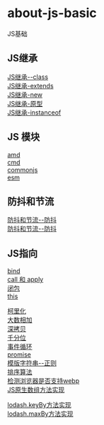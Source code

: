 <!--
 * @Author: nemo
 * @Date: 2021-11-22 14:57:23
 * @LastEditTime: 2021-12-05 14:19:43
 * @LastEditors: Please set LastEditors
 * @Description: 
 * @FilePath: /about-js-basic/README.md
-->
# about-js-basic
JS基础

## JS继承
[JS继承--class](inheriit/class.js)<br>
[JS继承-extends](inheriit/extends.js)<br>
[JS继承-new](inheriit/new.js)<br>
[JS继承-原型](inheriit/prototype.js)<br>
[JS继承-instanceof](instanceOf.js)<br>

## JS 模块
[amd](aboutModule/AMD-require/main.js)<br>
[cmd](aboutModule/cmd-sea/main.js)<br>
[commonjs](aboutModule/commonJS/main.js)<br>
[esm](aboutModule/esm)<br>

## 防抖和节流
[防抖和节流--防抖](debounceAndThrottle/debounce.js)<br>
[防抖和节流--防抖](debounceAndThrottle/throttle.js)<br>

## JS指向
[bind](bind.js)<br>
[call 和 apply](callAndApply.js) <br>
[闭包](closure.js)<br>
[this](this.js)<br>

[柯里化](curry.js)<br>
[大数相加](bigNumAdd.js)<br>
[深拷贝](deepClone.js)<br>
[千分位](formatCurrency.js)<br>
[事件循环](eventLoop.js)<br>
[promise](promise.js)<br>
[模版字符串--正则](templateRegExp.js)<br>
[排序算法](sort.js)<br>
[检测浏览器是否支持webp](webpCheck.js)<br>
[JS原生数组方法实现](arrayFunc.js)<br>

[lodash.keyBy方法实现](keyBy.js)<br>
[lodash.maxBy方法实现](maxBy.js)<br>